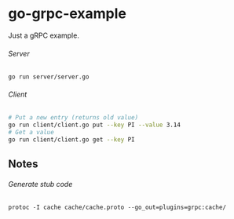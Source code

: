 # go-grpc-example

Just a gRPC example.

###### Server
```
go run server/server.go
```

###### Client
```sh
# Put a new entry (returns old value)
go run client/client.go put --key PI --value 3.14
# Get a value
go run client/client.go get --key PI
```

## Notes

###### Generate stub code
```
protoc -I cache cache/cache.proto --go_out=plugins=grpc:cache/
```